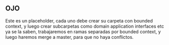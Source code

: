 ## OJO
Este es un placeholder, cada uno debe crear su carpeta con bounded context, y luego crear subcarpetas como domain application interfaces etc ya se la saben, trabajaremos en ramas separadas por bounded context, y luego haremos merge a master, para que no haya conflictos.